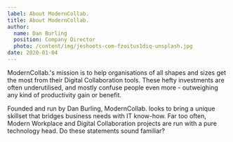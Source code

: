 ```yaml
---
label: About ModernCollab.
title: About ModernCollab.
author:
  name: Dan Burling
  position: Company Director
  photo: /content/img/jeshoots-com-fzoitus1diq-unsplash.jpg
date: 2020-01-04
---
```

ModernCollab.'s mission is to help organisations of all shapes and sizes get the most from their Digital Collaboration tools. These hefty investments are often underutilised, and mostly confuse people even more - outweighing any kind of productivity gain or benefit.  

Founded and run by Dan Burling, ModernCollab. looks to bring a unique skillset that bridges business needs with IT know-how. Far too often, Modern Workplace and Digital Collaboration projects are run with a pure technology head. Do these statements sound familiar? 